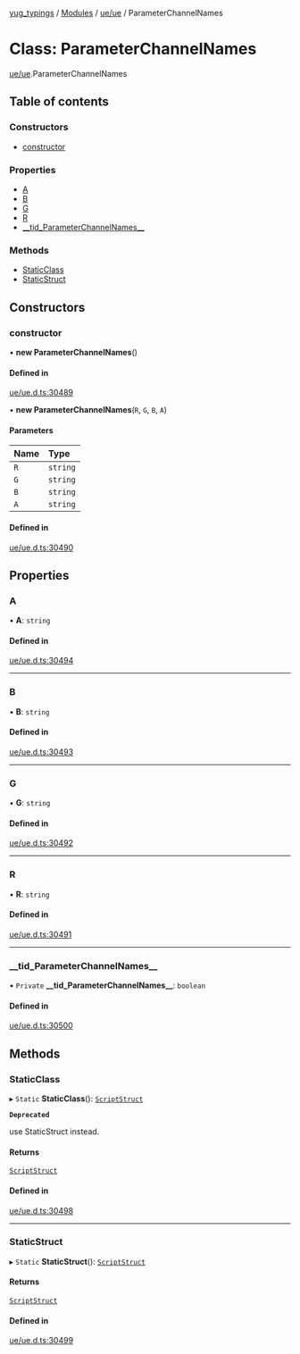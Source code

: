 [yug_typings](../README.md) / [Modules](../modules.md) / [ue/ue](../modules/ue_ue.md) / ParameterChannelNames

# Class: ParameterChannelNames

[ue/ue](../modules/ue_ue.md).ParameterChannelNames

## Table of contents

### Constructors

- [constructor](ue_ue.ParameterChannelNames.md#constructor)

### Properties

- [A](ue_ue.ParameterChannelNames.md#a)
- [B](ue_ue.ParameterChannelNames.md#b)
- [G](ue_ue.ParameterChannelNames.md#g)
- [R](ue_ue.ParameterChannelNames.md#r)
- [\_\_tid\_ParameterChannelNames\_\_](ue_ue.ParameterChannelNames.md#__tid_parameterchannelnames__)

### Methods

- [StaticClass](ue_ue.ParameterChannelNames.md#staticclass)
- [StaticStruct](ue_ue.ParameterChannelNames.md#staticstruct)

## Constructors

### constructor

• **new ParameterChannelNames**()

#### Defined in

[ue/ue.d.ts:30489](https://github.com/YugMetaverse/yug_typings/blob/b7d9b19/ue/ue.d.ts#L30489)

• **new ParameterChannelNames**(`R`, `G`, `B`, `A`)

#### Parameters

| Name | Type |
| :------ | :------ |
| `R` | `string` |
| `G` | `string` |
| `B` | `string` |
| `A` | `string` |

#### Defined in

[ue/ue.d.ts:30490](https://github.com/YugMetaverse/yug_typings/blob/b7d9b19/ue/ue.d.ts#L30490)

## Properties

### A

• **A**: `string`

#### Defined in

[ue/ue.d.ts:30494](https://github.com/YugMetaverse/yug_typings/blob/b7d9b19/ue/ue.d.ts#L30494)

___

### B

• **B**: `string`

#### Defined in

[ue/ue.d.ts:30493](https://github.com/YugMetaverse/yug_typings/blob/b7d9b19/ue/ue.d.ts#L30493)

___

### G

• **G**: `string`

#### Defined in

[ue/ue.d.ts:30492](https://github.com/YugMetaverse/yug_typings/blob/b7d9b19/ue/ue.d.ts#L30492)

___

### R

• **R**: `string`

#### Defined in

[ue/ue.d.ts:30491](https://github.com/YugMetaverse/yug_typings/blob/b7d9b19/ue/ue.d.ts#L30491)

___

### \_\_tid\_ParameterChannelNames\_\_

• `Private` **\_\_tid\_ParameterChannelNames\_\_**: `boolean`

#### Defined in

[ue/ue.d.ts:30500](https://github.com/YugMetaverse/yug_typings/blob/b7d9b19/ue/ue.d.ts#L30500)

## Methods

### StaticClass

▸ `Static` **StaticClass**(): [`ScriptStruct`](ue_ue.ScriptStruct.md)

**`Deprecated`**

use StaticStruct instead.

#### Returns

[`ScriptStruct`](ue_ue.ScriptStruct.md)

#### Defined in

[ue/ue.d.ts:30498](https://github.com/YugMetaverse/yug_typings/blob/b7d9b19/ue/ue.d.ts#L30498)

___

### StaticStruct

▸ `Static` **StaticStruct**(): [`ScriptStruct`](ue_ue.ScriptStruct.md)

#### Returns

[`ScriptStruct`](ue_ue.ScriptStruct.md)

#### Defined in

[ue/ue.d.ts:30499](https://github.com/YugMetaverse/yug_typings/blob/b7d9b19/ue/ue.d.ts#L30499)
